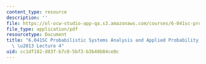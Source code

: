 ```yaml
---
content_type: resource
description: ''
file: https://ol-ocw-studio-app-qa.s3.amazonaws.com/courses/6-041sc-probabilistic-systems-analysis-and-applied-probability-fall-2013/cc1df182d83fb7c05bf3b3b40b04ce0c_MIT6_041SCF13_lec04_300k.pdf
file_type: application/pdf
resourcetype: Document
title: "6.041SC Probabilistic Systems Analysis and Applied Probability, Fall 2013Transcript\
  \ \u2013 Lecture 4"
uid: cc1df182-d83f-b7c0-5bf3-b3b40b04ce0c
---
```

